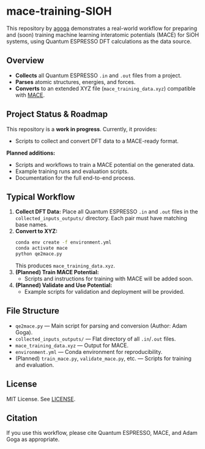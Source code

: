 # mace-training-SIOH

This repository by [agoga](https://github.com/agoga) demonstrates a real-world workflow for preparing and (soon) training machine learning interatomic potentials (MACE) for SiOH systems, using Quantum ESPRESSO DFT calculations as the data source.

## Overview
- **Collects** all Quantum ESPRESSO `.in` and `.out` files from a project.
- **Parses** atomic structures, energies, and forces.
- **Converts** to an extended XYZ file (`mace_training_data.xyz`) compatible with [MACE](https://github.com/ACEsuit/mace).

## Project Status & Roadmap
This repository is a **work in progress**. Currently, it provides:
- Scripts to collect and convert DFT data to a MACE-ready format.

**Planned additions:**
- Scripts and workflows to train a MACE potential on the generated data.
- Example training runs and evaluation scripts.
- Documentation for the full end-to-end process.

## Typical Workflow
1. **Collect DFT Data:** Place all Quantum ESPRESSO `.in` and `.out` files in the `collected_inputs_outputs/` directory. Each pair must have matching base names.
2. **Convert to XYZ:**
   ```bash
   conda env create -f environment.yml
   conda activate mace
   python qe2mace.py
   ```
   This produces `mace_training_data.xyz`.
3. **(Planned) Train MACE Potential:**
   - Scripts and instructions for training with MACE will be added soon.
4. **(Planned) Validate and Use Potential:**
   - Example scripts for validation and deployment will be provided.

## File Structure
- `qe2mace.py` — Main script for parsing and conversion (Author: Adam Goga).
- `collected_inputs_outputs/` — Flat directory of all `.in`/`.out` files.
- `mace_training_data.xyz` — Output for MACE.
- `environment.yml` — Conda environment for reproducibility.
- (Planned) `train_mace.py`, `validate_mace.py`, etc. — Scripts for training and evaluation.

## License
MIT License. See [LICENSE](LICENSE).

## Citation
If you use this workflow, please cite Quantum ESPRESSO, MACE, and Adam Goga as appropriate.

